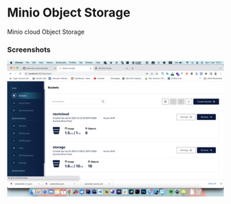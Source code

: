 # Minio Object Storage

Minio cloud Object Storage

### Screenshots

<img src="screenshot.png"/>
<br>
<br>


